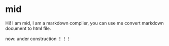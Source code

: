 # mid
Hi! I am mid, I am a markdown compiler, you can use
me convert markdown document to html file.

now: under construction ！！！
